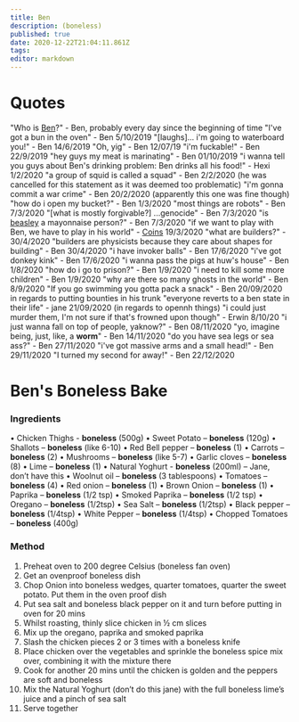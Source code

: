 ```yaml
---
title: Ben
description: (boneless)
published: true
date: 2020-12-22T21:04:11.861Z
tags: 
editor: markdown
---
```


# Quotes
"Who is [Ben](Ben)?" - Ben, probably every day since the beginning of time
"I've got a bun in the oven" - Ben 5/10/2019
"[laughs]... i'm going to waterboard you!" - Ben 14/6/2019
"Oh, yig" - Ben 12/07/19
"i'm fuckable!" - Ben 22/9/2019
"hey guys my meat is marinating" - Ben 01/10/2019
"i wanna tell you guys about Ben's drinking problem: Ben drinks all his food!" - Hexi 1/2/2020
"a group of squid is called a squad" - Ben 2/2/2020 (he was cancelled for this statement as it was deemed too problematic)
"i'm gonna commit a war crime" - Ben 20/2/2020 (apparently this one was fine though)
"how do i open my bucket?" - Ben 1/3/2020
"most things are robots" - Ben 7/3/2020
"[what is mostly forgivable?] ...genocide" - Ben 7/3/2020
"is [beasley](/Bruzezeazaly) a mayonnaise person?" - Ben 7/3/2020
"if we want to play with Ben, we have to play in his world" - [Coins](Supercoins) 19/3/2020
"what are builders?" - 30/4/2020
"builders are physicists because they care about shapes for building" - Ben 30/4/2020
"i have invoker balls" - Ben 17/6/2020
"i've got donkey kink" - Ben 17/6/2020
"i wanna pass the pigs at huw's house" - Ben 1/8/2020
"how do i go to prison?" - Ben 1/9/2020
"i need to kill some more children" - Ben 1/9/2020
"why are there so many ghosts in the world" - Ben 8/9/2020
"If you go swimming you gotta pack a snack" - Ben 20/09/2020 in regards to putting bounties in his trunk
"everyone reverts to a ben state in their  life" - jane 21/09/2020 (in regards to opennh things)
"i could just murder them, I'm not sure if that's frowned upon though" - Erwin 8/10/20
"i just wanna fall on top of people, yaknow?" - Ben 08/11/2020
"yo, imagine being, just, like, a **worm**" - Ben 14/11/2020
"do you have sea legs or sea ass?" - Ben 27/11/2020
"i've got massive arms and a small head!" - Ben 29/11/2020
"I turned my second for away!" - Ben 22/12/2020

# Ben's **Boneless** Bake
### Ingredients
•	Chicken Thighs - **boneless** (500g)
•	Sweet Potato – **boneless** (120g)
•	Shallots – **boneless** (like 6-10)
•	Red Bell pepper – **boneless** (1)
•	Carrots – **boneless** (2)
•	Mushrooms – **boneless** (like 5-7)
•	Garlic cloves – **boneless** (8)
•	Lime – **boneless** (1)
•	Natural Yoghurt - **boneless** (200ml) – Jane, don’t have this 
•	Woolnut oil – **boneless** (3 tablespoons)
•	Tomatoes – **boneless** (4)
•	Red onion – **boneless** (1)
•	Brown Onion – **boneless** (1)
•	Paprika – **boneless** (1/2 tsp)
•	Smoked Paprika – **boneless** (1/2 tsp)
•	Oregano – **boneless** (1/2tsp)
•	Sea Salt – **boneless** (1/2tsp)
•	Black pepper – **boneless** (1/4tsp)
•	White Pepper – **boneless** (1/4tsp)
•	Chopped Tomatoes – **boneless** (400g)

### Method
1.	Preheat oven to 200 degree Celsius (boneless fan oven)
2.	Get an ovenproof boneless dish
3.	Chop Onion into boneless wedges, quarter tomatoes, quarter the sweet potato. Put them in the oven proof dish
4.	Put sea salt and boneless black pepper on it and turn before putting in oven for 20 mins
5.	Whilst roasting, thinly slice chicken in ½ cm slices
6.	Mix up the oregano, paprika and smoked paprika
7.	Slash the chicken pieces 2 or 3 times with a boneless knife
8.	Place chicken over the vegetables and sprinkle the boneless spice mix over, combining it with the mixture there
9.	Cook for another 20 mins until the chicken is golden and the peppers are soft and boneless
10.	Mix the Natural Yoghurt (don’t do this jane) with the full boneless lime’s juice and a pinch of sea salt
11.	Serve together